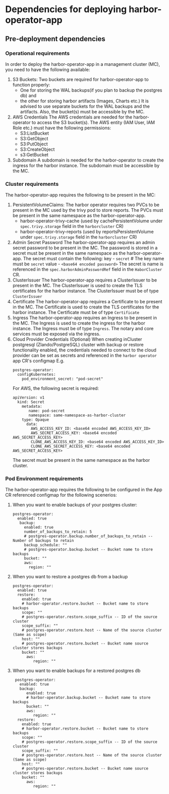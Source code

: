 # Dependencies for deploying harbor-operator-app
## Pre-deployment dependencies
### Operational requirements
In order to deploy the harbor-operator-app in a management cluster (MC), you need to have the following available:
1. S3 Buckets: 
   Two buckets are required for harbor-operator-app to function properly: 
     - One for storing the WAL backups(if you plan to backup the postgres db) and 
     - the other for storing harbor artifacts (Images, Charts etc.)
   It is advised to use separate buckets for the WAL backups and the artifacts. Also, the bucket(s) must be accessible by the MC.
3. AWS Credentials
   The AWS credentials are needed for the harbor-operator to access the S3 bucket(s). The AWS entity (IAM User, IAM Role etc.) must have the following permissions:
    - S3:ListBucket
    - S3:GetObject
    - S3:PutObject
    - S3:CreateObject
    - s3:GetBucket
4. Subdomain
    A subdomain is needed for the harbor-operator to create the ingress for the harbor instance. The subdomain must be accessible by the MC.

### Cluster requirements
The harbor-operator-app requires the following to be present in the MC:
1. PersistentVolumeClaims:
     The harbor operator requires two PVCs to be present in the MC used by the trivy pod to store reports. The PVCs must be present in the same namespace as the harbor-operator-app.
      - harbor-operator-trivy-cache (used by cachePersistentVolume under `spec.trivy.storage` field in the `harborcluster` CR)
      - harbor-operator-trivy-reports (used by reportsPersistentVolume under `spec.trivy.storage` field in the `harborcluster` CR)
2. Admin Secret Password
    The harbor-operator-app requires an admin secret password to be present in the MC. The password is stored in a secret must be present in the same namespace as the harbor-operator-app. 
    The secret must contain the following:
      key - `secret` # The key name must be `secret`
      value - `<base64 encoded password>`
    The secret is name is referenced in the `spec.harborAdminPasswordRef` field in the `HaborCluster` CR.
3. ClusterIssuer
    The harbor-operator-app requires a ClusterIssuer to be present in the MC. The ClusterIssuer is used to create the TLS certificates for the harbor instance.
    The ClusterIssuer must be of type `ClusterIssuer`
4. Certificate
    The harbor-operator-app requires a Certificate to be present in the MC. The Certificate is used to create the TLS certificates for the harbor instance.
    The Certificate must be of type `Certificate`
5. Ingress
    The harbor-operator-app requires an Ingress to be present in the MC. The Ingress is used to create the ingress for the harbor instance.
    The Ingress must be of type `Ingress`. The notary and core services must be exposed via the ingress. 
6. Cloud Provider Credentials (Optional)
   When creating inCluster postgresql (Zlando/PostgreSQL) cluster with backup or restore functionality enabled, the credentials needed to connect to
   the cloud provider can be set as secrets and referenced in the `harbor operator` app CR's configmap  E.g. 
    ```
    postgres-operator:
      configKubernetes:
        pod_environment_secret: "pod-secret"
    ```
   For AWS, the following secret is required:
    ```
    apiVersion: v1
      kind: Secret
        metadata:
           name: pod-secret
           namespace: same-namespace-as-harbor-cluster
        type: Opaque
          data:
            AWS_ACCESS_KEY_ID: <base64 encoded AWS_ACCESS_KEY_ID>
            AWS_SECRET_ACCESS_KEY: <base64 encoded AWS_SECRET_ACCESS_KEY>
            CLONE_AWS_ACCESS_KEY_ID: <base64 encoded AWS_ACCESS_KEY_ID>
            CLONE_AWS_SECRET_ACCESS_KEY: <base64 encoded AWS_SECRET_ACCESS_KEY>
    ```
    The secret must be present in the same namespace as the harbor cluster. 



### Pod Environment requirements
The harbor-operator-app requires the following to be configured in the App CR referenced configmap for the following scenerios:
1. When you want to enable backups of your postgres cluster:
   ```
   postgres-operator:
     enabled: true
      backup:
        enabled: true
        number_of_backups_to_retain: 5
        # postgres-operator.backup.number_of_backups_to_retain -- Number of backups to retain
        backup_schedule: ""
        # postgres-operator.backup.bucket -- Bucket name to store backups
        bucket: ""
        aws:
          region: ""
   ```
2. When you want to restore a postgres db from a backup
   ```
   postgres-operator:
     enabled: true
     restore:
       enabled: true
       # harbor-operator.restore.bucket -- Bucket name to store backups
       scope: ""
       # postgres-operator.restore.scope_suffix -- ID of the source cluster
       scope_suffix: ""
       # postgres-operator.restore.host -- Name of the source cluster (Same as scope)
       host: ""
       # postgres-operator.restore.bucket -- Bucket name source cluster stores backups
       bucket: ""
         aws:
            region: ""
   ```
3. When you want to enable backups for a restored postgres db
   ```
    postgres-operator:
      enabled: true
      backup:
         enabled: true
         # harbor-operator.backup.bucket -- Bucket name to store backups
         bucket: ""
         aws:
            region: ""
     restore:
       enabled: true
       # harbor-operator.restore.bucket -- Bucket name to store backups
       scope: ""
       # postgres-operator.restore.scope_suffix -- ID of the source cluster
       scope_suffix: ""
       # postgres-operator.restore.host -- Name of the source cluster (Same as scope)
       host: ""
       # postgres-operator.restore.bucket -- Bucket name source cluster stores backups
       bucket: ""
         aws:
            region: ""
    ```
